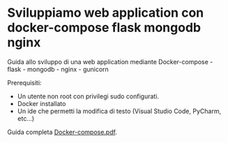 # Sviluppiamo web application con docker-compose flask mongodb nginx

Guida allo sviluppo di una web application mediante Docker-compose - flask - mongodb - nginx - gunicorn

Prerequisiti:

- Un utente non root con privilegi sudo configurati. 
- Docker installato 
- Un ide che permetti la modifica di testo (Visual Studio Code, PyCharm, etc…)

Guida completa
[Docker-compose.pdf](https://github.com/carlolomello/docker-compose_flask_mongodb_nginx/blob/master/Docker-compose.pdf).
